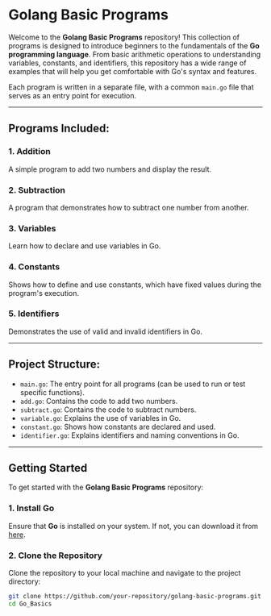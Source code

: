 # Golang Basic Programs

Welcome to the **Golang Basic Programs** repository! This collection of programs is designed to introduce beginners to the fundamentals of the **Go programming language**. From basic arithmetic operations to understanding variables, constants, and identifiers, this repository has a wide range of examples that will help you get comfortable with Go's syntax and features.

Each program is written in a separate file, with a common `main.go` file that serves as an entry point for execution.

---

## Programs Included:

### 1. **Addition**
A simple program to add two numbers and display the result.

### 2. **Subtraction**
A program that demonstrates how to subtract one number from another.

### 3. **Variables**
Learn how to declare and use variables in Go.

### 4. **Constants**
Shows how to define and use constants, which have fixed values during the program's execution.

### 5. **Identifiers**
Demonstrates the use of valid and invalid identifiers in Go.

---

## Project Structure:

- `main.go`: The entry point for all programs (can be used to run or test specific functions).
- `add.go`: Contains the code to add two numbers.
- `subtract.go`: Contains the code to subtract numbers.
- `variable.go`: Explains the use of variables in Go.
- `constant.go`: Shows how constants are declared and used.
- `identifier.go`: Explains identifiers and naming conventions in Go.

---

## Getting Started

To get started with the **Golang Basic Programs** repository:

### 1. Install Go
Ensure that **Go** is installed on your system. If not, you can download it from [here](https://golang.org/doc/install).

### 2. Clone the Repository

Clone the repository to your local machine and navigate to the project directory:

```bash
git clone https://github.com/your-repository/golang-basic-programs.git
cd Go_Basics
